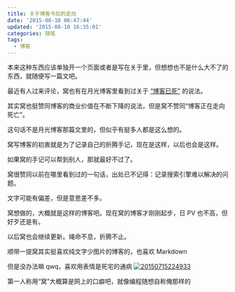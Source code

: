 ```yaml
---
title: 关于博客今后的走向
date: '2015-08-10 06:47:44'
updated: '2015-08-10 16:35:01'
categories: 随笔
tags:
  - 博客
---
```



本来这种东西应该单独开一个页面或者是写在关于里，但想想也不是什么大不了的东西，就随便写一篇文吧。

最近有人过来评论，窝也有在月光博客里看到过关于 [“博客已死”](http://www.williamlong.info/archives/4287.html) 的说法。

其实窝也挺赞同博客的商业价值在不断下降的说法，但是窝不赞同“博客正在走向死亡”。

这句话不是月光博客那篇文里的，但似乎有挺多人都是这么想的。

窝写博客的初衷就是为了记录自己的折腾手记，现在是这样，以后也会是这样。

如果窝的手记可以帮到别人，那就最好不过了。

窝很赞同以前在哪里看到过的一句话，出处已不记得：记录搜索引擎难以解决的问题。

文字可能有偏差，但是意思差不多。

窝想做的，大概就是这样的博客吧。现在窝的博客才刚刚起步，日 PV 也不高，但好歹还是有。

以后窝也会继续更新。绳命不息，折腾不止。

顺带一提窝其实挺喜欢纯文字少图片的博客的，也喜欢 Markdown

但是没办法嘛 qwq，喜欢用表情是死宅的通病 [![20150715224933](https://img.prin.studio/images/2015/07/2015-07-15_14-49-46.jpg)](https://img.prin.studio/images/2015/07/2015-07-15_14-49-46.jpg)

第一人称用“窝”大概算是网上的口癖吧，就像编程随想自称俺那样的



